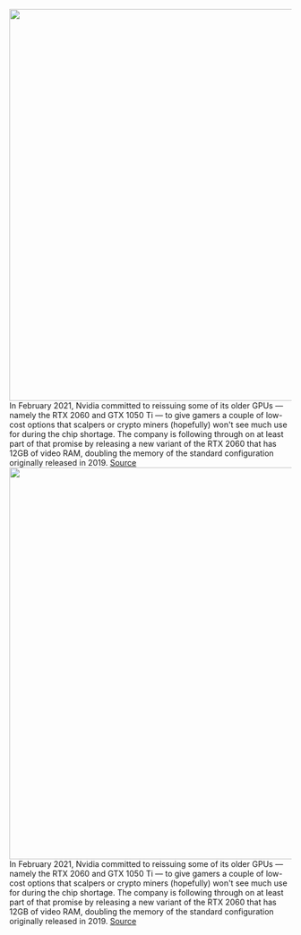 <img src='https://cdn.vox-cdn.com/thumbor/HC7ApsbYeyQ58fK0jxTTgiXJBpU=/0x0:2076x1384/1200x800/filters:focal(917x542:1249x874)/cdn.vox-cdn.com/uploads/chorus_image/image/70216707/rtx_2060_desktop_nvidia.0.jpg' width='700px' /><br/>
In February 2021, Nvidia committed to reissuing some of its older GPUs — namely the RTX 2060 and GTX 1050 Ti — to give gamers a couple of low-cost options that scalpers or crypto miners (hopefully) won't see much use for during the chip shortage. The company is following through on at least part of that promise by releasing a new variant of the RTX 2060 that has 12GB of video RAM, doubling the memory of the standard configuration originally released in 2019.
<a href='https://www.theverge.com/2021/12/1/22812618/nvidia-new-rtx-2060-12gb-vram-graphics-card-gpu-release-date-price'> Source <a/><img src='https://cdn.vox-cdn.com/thumbor/HC7ApsbYeyQ58fK0jxTTgiXJBpU=/0x0:2076x1384/1200x800/filters:focal(917x542:1249x874)/cdn.vox-cdn.com/uploads/chorus_image/image/70216707/rtx_2060_desktop_nvidia.0.jpg' width='700px' /><br/>
In February 2021, Nvidia committed to reissuing some of its older GPUs — namely the RTX 2060 and GTX 1050 Ti — to give gamers a couple of low-cost options that scalpers or crypto miners (hopefully) won't see much use for during the chip shortage. The company is following through on at least part of that promise by releasing a new variant of the RTX 2060 that has 12GB of video RAM, doubling the memory of the standard configuration originally released in 2019.
<a href='https://www.theverge.com/2021/12/1/22812618/nvidia-new-rtx-2060-12gb-vram-graphics-card-gpu-release-date-price'> Source <a/>